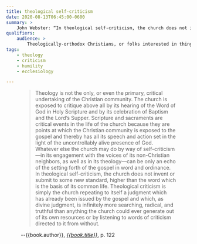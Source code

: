 ```yaml
---
title: theological self-criticism
date: 2020-08-13T06:45:00-0600
summary: >
    John Webster: “In theological self-criticism, the church does not invent or submit to some new standard, higher than the word which is the basis of its common life.…”
qualifiers:
    audience: >
        Theologically-orthodox Christians, or folks interested in things that theologically-orthodox Christians think.
tags:
    - theology
    - criticism
    - humility
    - ecclesiology

---
```


<figure class='quotation'>

> Theology is not the only, or even the primary, critical undertaking of the Christian community. The church is exposed to critique above all by its hearing of the Word of God in Holy Scripture and by its celebration of Baptism and the Lord’s Supper. Scripture and sacraments are critical events in the life of the church because they are points at which the Christian community is exposed to the gospel and thereby has all its speech and action set in the light of the uncontrollably alive presence of God. Whatever else the church may do by way of self-criticism—in its engagement with the voices of its non-Christian neighbors, as well as in its theology—can be only an echo of the setting forth of the gospel in word and ordinance. In theological self-criticism, the church does not invent or submit to some new standard, higher than the word which is the basis of its common life. Theological criticism is simply the church repeating to itself a judgment which has already been issued by the gospel and which, as divine judgment, is infinitely more searching, radical, and truthful than anything the church could ever generate out of its own resources or by listening to words of criticism directed to it from without.

<figcaption>--{{book.author}}, <a href="{{book.link}}"><cite>{{book.title}}</cite></a>, p. 122</figcaption>

</figure>